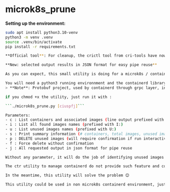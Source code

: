 # microk8s_prune
**Setting up the environment:**

```bash
sudo apt install python3.10-venv
python3 -m venv .venv
source .venv/bin/activate
pip install -r requirements.txt

**Official tool**: For cleanup, the crictl tool from cri-tools have now a rmi --prune feature. Thanks to Franco Martin (https://discuss.kubernetes.io/t/microk8s-images-prune-utility-for-production-servers/15874/2) for the info

**New: selected output results in JSON format for easy pipe reuse**

As you can expect, this small utility is doing for a microk8s / containerd environment the same operation that docker system prune does : it search for images unused by container to list them and/or delete them to recover space

You will need a python3 running environnment and the containerd library.
> **Note**: Protobuf project, used by containerd through grpc layer, introduced a breaking change between 3.x and 4.x version, mainly for performance gains. The containerd python library is not yet available in a compatible version with protobuf 4.x. Thus it is recommended to stay with 3.x (ideally the last release before 4.x, at time of writing, 3.20.3). Unless your are explicitely using protobuf 4.x in your applications that would create installation conflict, this will not have undesirable effects on the utility behavior. Would you need elsewhere protobuf v4.x, it is always possible to run the utility in a small dedicated container (mounting the sock, see below, as a volume).

if you chmod +x the utility, just run it with :

```./microk8s_prune.py [ciuspfj]```

Parameters:
- c : List containers and associated images (line output prefixed with C:)
- i : List all found images names (prefixed with I:)
- u : List unused images names (prefixed with U:)
- s : Print summary information (# containers, total images, unused images)
- p : DELETE unused images (will require confirmation if run interactively)
- f : Force delete without confirmation
- j : All requested output in json format for pipe reuse

Without any parameter, it will do the job of identifying unused images but do not display anything nor delete anything. Without ```p``` and/or ```f``` parameter, the utility is strictly read-only.

The ctr utility to manage containerd do not provide such feature and considering that microk8s is especially usefull for small appliances where resources are limited I think it would be nice to have it.

In the meantime, this utility will solve the problem 😊

This utility could be used in non microk8s containerd environment, just replace the namespace which is harcoded to ```k8s.io``` and reference the appropriate sock in place of the microk8s one ``unix:///var/snap/microk8s/common/run/containerd.sock``
